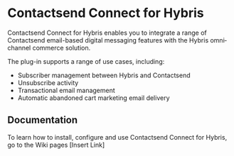 # Contactsend Connect for Hybris

Contactsend Connect for Hybris enables you to integrate a range of Contactsend email-based digital messaging features with the Hybris omni‐channel commerce solution.  
  
The plug-in supports a range of use cases, including:  
- Subscriber management between Hybris and Contactsend  
- Unsubscribe activity  
- Transactional email management  
- Automatic abandoned cart marketing email delivery  
  
## Documentation  
  
To learn how to install, configure and use Contactsend Connect for Hybris, go to the Wiki pages [Insert Link]

